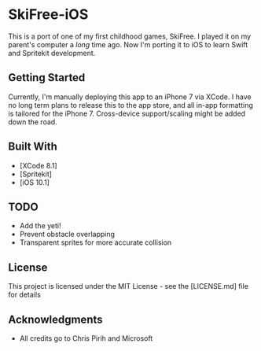 # SkiFree-iOS

This is a port of one of my first childhood games, SkiFree. I played it on my parent's computer a *long* time ago.
Now I'm porting it to iOS to learn Swift and Spritekit development. 

## Getting Started

Currently, I'm manually deploying this app to an iPhone 7 via XCode. I have no long term plans to release this to the app store,
and all in-app formatting is tailored for the iPhone 7. Cross-device support/scaling might be added down the road. 


## Built With

* [XCode 8.1]
* [Spritekit]
* [iOS 10.1]

## TODO
* Add the yeti!
* Prevent obstacle overlapping
* Transparent sprites for more accurate collision

## License

This project is licensed under the MIT License - see the [LICENSE.md] file for details

## Acknowledgments

* All credits go to Chris Pirih and Microsoft
